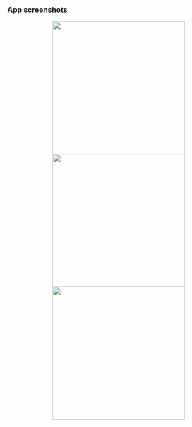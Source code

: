 ### App screenshots

<div align="center">
  <img src="https://github.com/flowykk/WishMaker/assets/71427624/55cdffb0-31ba-426a-9b73-3e8c95c4f6ab" width="300"> 
  <img src="https://github.com/flowykk/WishMaker/assets/71427624/5727aa48-48ea-4f62-8359-2f3f38ba8b68" width="300"> 
  <img src="" width="300"> 
</div>

